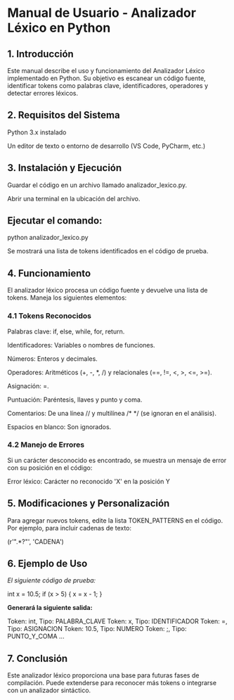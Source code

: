 # Manual de Usuario - Analizador Léxico en Python

## 1. Introducción

Este manual describe el uso y funcionamiento del Analizador Léxico implementado en Python. Su objetivo es escanear un código fuente, identificar tokens como palabras clave, identificadores, operadores y detectar errores léxicos.

## 2. Requisitos del Sistema

Python 3.x instalado

Un editor de texto o entorno de desarrollo (VS Code, PyCharm, etc.)

## 3. Instalación y Ejecución

Guardar el código en un archivo llamado analizador_lexico.py.

Abrir una terminal en la ubicación del archivo.

## Ejecutar el comando:

python analizador_lexico.py

Se mostrará una lista de tokens identificados en el código de prueba.

## 4. Funcionamiento

El analizador léxico procesa un código fuente y devuelve una lista de tokens. Maneja los siguientes elementos:

### 4.1 Tokens Reconocidos

Palabras clave: if, else, while, for, return.

Identificadores: Variables o nombres de funciones.

Números: Enteros y decimales.

Operadores: Aritméticos (+, -, *, /) y relacionales (==, !=, <, >, <=, >=).

Asignación: =.

Puntuación: Paréntesis, llaves y punto y coma.

Comentarios: De una línea // y multilínea /* */ (se ignoran en el análisis).

Espacios en blanco: Son ignorados.

### 4.2 Manejo de Errores

Si un carácter desconocido es encontrado, se muestra un mensaje de error con su posición en el código:

Error léxico: Carácter no reconocido 'X' en la posición Y

## 5. Modificaciones y Personalización

Para agregar nuevos tokens, edite la lista TOKEN_PATTERNS en el código. Por ejemplo, para incluir cadenas de texto:

(r'\".*?\"', 'CADENA')

## 6. Ejemplo de Uso

*El siguiente código de prueba:*

int x = 10.5;
if (x > 5) {
    x = x - 1;
}

**Generará la siguiente salida:**

Token: int, Tipo: PALABRA_CLAVE
Token: x, Tipo: IDENTIFICADOR
Token: =, Tipo: ASIGNACION
Token: 10.5, Tipo: NUMERO
Token: ;, Tipo: PUNTO_Y_COMA
...

## 7. Conclusión

Este analizador léxico proporciona una base para futuras fases de compilación. Puede extenderse para reconocer más tokens o integrarse con un analizador sintáctico.